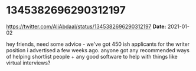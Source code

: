 # 1345382696290312197
https://twitter.com/AliAbdaal/status/1345382696290312197
**Date:** 2021-01-02

hey friends, need some advice - we've got 450 ish applicants for the writer position i advertised a few weeks ago. anyone got any recommended ways of helping shortlist people + any good software to help with things like virtual interviews?
